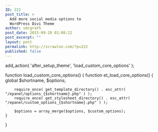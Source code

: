 ```yaml
---
ID: 222
post_title: >
  Add more social media options to
  WordPress Divi Theme
author: smcgrath
post_date: 2015-09-20 01:08:22
post_excerpt: ""
layout: post
permalink: http://scrawlon.com/?p=222
published: false
---
```

add_action( 'after_setup_theme', 'load_custom_core_options' );

function load_custom_core_options() { function et_load_core_options() { global $shortname, $options;

        require_once( get_template_directory() . esc_attr( "/epanel/options_{$shortname}.php" ) );
        require_once( get_stylesheet_directory() . esc_attr( "/epanel/custom_options_{$shortname}.php" ) );
    
        $options = array_merge($options, $custom_options);
    }
    

}